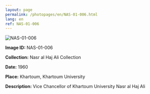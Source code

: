 ```yaml
---
layout: page
permalink: /photopages/en/NAS-01-006.html
lang: en
ref: NAS-01-006
---
```


![NAS-01-006](/smallimages/NAS-01-006-600.jpg)

**Image ID:** NAS-01-006

**Collection:** Nasr al Haj Ali Collection

**Date:** 1960

**Place:** Khartoum, Khartoum University

**Description:** Vice Chancellor of Khartoum University Nasr al Haj Ali
